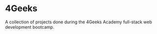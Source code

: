# 4Geeks
A collection of projects done during the 4Geeks Academy full-stack web development bootcamp.
